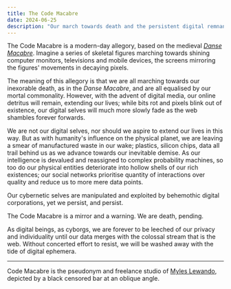 ```yaml
---
title: The Code Macabre
date: 2024-06-25
description: "Our march towards death and the persistent digital remnants that outlast us."
---
```


The Code Macabre is a modern-day allegory, based on the medieval [_Danse Macabre_](https://en.wikipedia.org/wiki/Danse_Macabre). Imagine a series of skeletal figures marching towards shining computer monitors, televisions and mobile devices, the screens mirroring the figures' movements in decaying pixels.

The meaning of this allegory is that we are all marching towards our inexorable death, as in the _Danse Macabre_, and are all equalised by our mortal commonality. However, with the advent of digital media, our online detritus will remain, extending our lives; while bits rot and pixels blink out of existence, our digital selves will much more slowly fade as the web shambles forever forwards.

We are not our digital selves, nor should we aspire to extend our lives in this way. But as with humanity's influence on the physical planet, we are leaving a smear of manufactured waste in our wake; plastics, silicon chips, data all trail behind us as we advance towards our inevitable demise. As our intelligence is devalued and reassigned to complex probability machines, so too do our physical entities deteriorate into hollow shells of our rich existences; our social networks prioritise quantity of interactions over quality and reduce us to more mere data points.

Our cybernetic selves are manipulated and exploited by behemothic digital corporations, yet we persist, and persist.

The Code Macabre is a mirror and a warning. We are death, pending.

As digital beings, as cyborgs, we are forever to be leeched of our privacy and individuality until our data merges with the colossal stream that is the web. Without concerted effort to resist, we will be washed away with the tide of digital ephemera.

---

Code Macabre is the pseudonym and freelance studio of [Myles Lewando](../../about), depicted by a black censored bar at an oblique angle.
